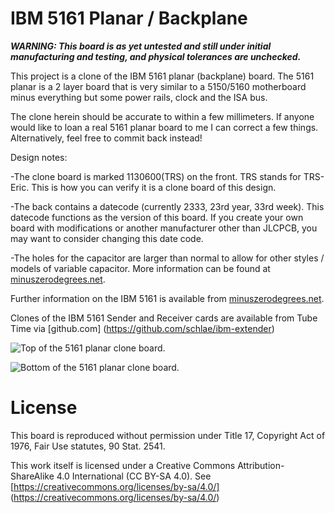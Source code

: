 # IBM 5161 Planar / Backplane

***WARNING: This board is as yet untested and still under initial manufacturing and testing, and physical tolerances are unchecked.***

This project is a clone of the IBM 5161 planar (backplane) board. The 5161 planar is a 2 layer board that is very similar to a 5150/5160 motherboard minus everything but some power rails, clock and the ISA bus.

The clone herein should be accurate to within a few millimeters. If anyone would like to loan a real 5161 planar board to me I can correct a few things. Alternatively, feel free to commit back instead!

Design notes:

-The clone board is marked 1130600(TRS) on the front. TRS stands for TRS-Eric. This is how you can verify it is a clone board of this design.

-The back contains a datecode (currently 2333, 23rd year, 33rd week). This datecode functions as the version of this board. If you create your own board with modifications or another manufacturer other than JLCPCB, you may want to consider changing this date code.

-The holes for the capacitor are larger than normal to allow for other styles / models of variable capacitor. More information can be found at [minuszerodegrees.net](https://www.minuszerodegrees.net/5160/motherboard/IBM%205160%20motherboard%20-%20Capacitor%20C1%20replacement.htm).

Further information on the IBM 5161 is available from [minuszerodegrees.net](http://minuszerodegrees.net/5161/doco/5161_documentation.htm).

Clones of the IBM 5161 Sender and Receiver cards are available from Tube Time via [github.com]
(https://github.com/schlae/ibm-extender)

![Top of the 5161 planar clone board.](https://gitlab.com/trs-eric/5161-planar-backplane-board/-/blob/main/top.png)

![Bottom of the 5161 planar clone board.](https://gitlab.com/trs-eric/5161-planar-backplane-board/-/blob/main/bottom.png)

# License

This board is reproduced without permission under Title 17, Copyright Act of 1976, Fair Use statutes, 90 Stat. 2541.

This work itself is licensed under a Creative Commons Attribution-ShareAlike 4.0 International (CC BY-SA 4.0). See [https://creativecommons.org/licenses/by-sa/4.0/] (https://creativecommons.org/licenses/by-sa/4.0/)